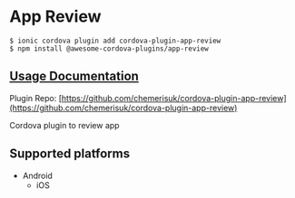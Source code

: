 # App Review

```
$ ionic cordova plugin add cordova-plugin-app-review
$ npm install @awesome-cordova-plugins/app-review
```

## [Usage Documentation](https://danielsogl.gitbook.io/awesome-cordova-plugins/plugins/app-review/)

Plugin Repo: [https://github.com/chemerisuk/cordova-plugin-app-review](https://github.com/chemerisuk/cordova-plugin-app-review)

Cordova plugin to review app

## Supported platforms

- Android
  - iOS
  


